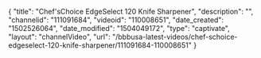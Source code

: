 {
    "title": "Chef'sChoice EdgeSelect 120 Knife Sharpener",
    "description": "",
    "channelid": "111091684",
    "videoid": "110008651",
    "date_created": "1502526064",
    "date_modified": "1504049172",
    "type": "captivate",
    "layout": "channelVideo",
    "url": "\/bbbusa-latest-videos\/chef-schoice-edgeselect-120-knife-sharpener\/111091684-110008651"
}